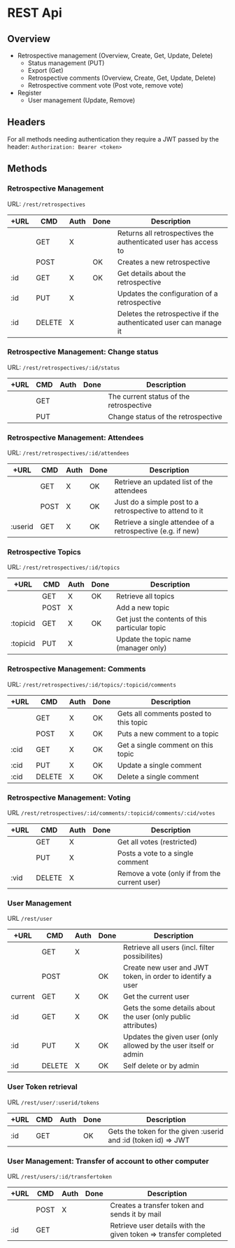# REST Api

## Overview

* Retrospective management (Overview, Create, Get, Update, Delete)
  * Status management (PUT)
  * Export (Get)
  * Retrospective comments (Overview, Create, Get, Update, Delete)
  * Retrospective comment vote (Post vote, remove vote)
* Register
  * User management (Update, Remove)

## Headers
For all methods needing authentication they require a JWT passed by the header:
`Authorization: Bearer <token>`

## Methods

### Retrospective Management

URL: `/rest/retrospectives`

| +URL     | CMD    | Auth | Done | Description                                                       |
|----------|--------|------|------|-------------------------------------------------------------------|
|          | GET    | X    |      | Returns all retrospectives the authenticated user has access to   |
|          | POST   |      | OK   | Creates a new retrospective                                       |
| :id      | GET    | X    | OK   | Get details about the retrospective                               |
| :id      | PUT    | X    |      | Updates the configuration of a retrospective                      |
| :id      | DELETE | X    |      | Deletes the retrospective if the authenticated user can manage it |

### Retrospective Management: Change status

URL: `/rest/retrospectives/:id/status`

| +URL     | CMD    | Auth | Done | Description                                                       |
|----------|--------|------|------|-------------------------------------------------------------------|
|          | GET    |      |      | The current status of the retrospective                           |
|          | PUT    |      |      | Change status of the retrospective                                |

### Retrospective Management: Attendees

URL: `/rest/retrospectives/:id/attendees`

| +URL     | CMD    | Auth | Done | Description                                                       |
|----------|--------|------|------|-------------------------------------------------------------------|
|          | GET    | X    | OK   | Retrieve an updated list of the attendees                         |
|          | POST   | X    | OK   | Just do a simple post to a retrospective to attend to it          |
| :userid  | GET    | X    | OK   | Retrieve a single attendee of a retrospective (e.g. if new)       |

### Retrospective Topics

URL: `/rest/retrospectives/:id/topics`

| +URL     | CMD    | Auth | Done | Description                                                       |
|----------|--------|------|------|-------------------------------------------------------------------|
|          | GET    | X    | OK   | Retrieve all topics                                               |
|          | POST   | X    |      | Add a new topic                                                   |
| :topicid | GET    | X    | OK   | Get just the contents of this particular topic                    |
| :topicid | PUT    | X    |      | Update the topic name (manager only)                              |

### Retrospective Management: Comments

URL: `/rest/retrospectives/:id/topics/:topicid/comments`

| +URL     | CMD    | Auth | Done | Description                                                       |
|----------|--------|------|------|-------------------------------------------------------------------|
|          | GET    | X    | OK   | Gets all comments posted to this topic                            |
|          | POST   | X    | OK   | Puts a new comment to a topic                                     |
| :cid     | GET    | X    | OK   | Get a single comment on this topic                                |
| :cid     | PUT    | X    | OK   | Update a single comment                                           |
| :cid     | DELETE | X    | OK   | Delete a single comment                                           |

### Retrospective Management: Voting

URL `/rest/retrospectives/:id/comments/:topicid/comments/:cid/votes`

| +URL     | CMD    | Auth | Done | Description                                                       |
|----------|--------|------|------|-------------------------------------------------------------------|
|          | GET    | X    |      | Get all votes (restricted)                                        |
|          | PUT    | X    |      | Posts a vote to a single comment                                  |
| :vid     | DELETE | X    |      | Remove a vote (only if from the current user)                     |

### User Management

URL `/rest/user`

| +URL     | CMD    | Auth | Done | Description                                                       |
|----------|--------|------|------|-------------------------------------------------------------------|
|          | GET    | X    |      | Retrieve all users (incl. filter possibilites)                    |
|          | POST   |      | OK   | Create new user and JWT token, in order to identify a user        |
| current  | GET    | X    | OK   | Get the current user                                              |
| :id      | GET    | X    | OK   | Gets the some details about the user (only public attributes)     |
| :id      | PUT    | X    | OK   | Updates the given user (only allowed by the user itself or admin  |
| :id      | DELETE | X    | OK   | Self delete or by admin                                           |

### User Token retrieval

URL `/rest/user/:userid/tokens`

| +URL     | CMD    | Auth | Done | Description                                                       |
|----------|--------|------|------|-------------------------------------------------------------------|
| :id      | GET    |      | OK   | Gets the token for the given :userid and :id (token id) => JWT    |


### User Management: Transfer of account to other computer

URL `/rest/users/:id/transfertoken`

| +URL     | CMD    | Auth | Done | Description                                                       |
|----------|--------|------|------|-------------------------------------------------------------------|
|          | POST   | X    |      | Creates a transfer token and sends it by mail                     |
| :id      | GET    |      |      | Retrieve user details with the given token => transfer completed  |
